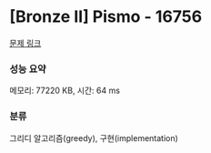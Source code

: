 # [Bronze II] Pismo - 16756 

[문제 링크](https://www.acmicpc.net/problem/16756) 

### 성능 요약

메모리: 77220 KB, 시간: 64 ms

### 분류

그리디 알고리즘(greedy), 구현(implementation)

